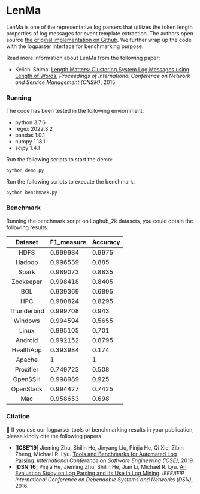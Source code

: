 # LenMa

LenMa is one of the representative log parsers that utilizes the token length properties of log messages for event template extraction. The authors open source [the original implementation on Github](https://github.com/keiichishima/templateminer). We further wrap up the code with the logparser interface for benchmarking purpose. 

Read more information about LenMa from the following paper:

+ Keiichi Shima. [Length Matters: Clustering System Log Messages using Length of Words](https://arxiv.org/pdf/1611.03213.pdf), *Proceedings of International Conference on Network and Service Management (CNSM)*, 2015.

### Running

The code has been tested in the following enviornment:
+ python 3.7.6
+ regex 2022.3.2
+ pandas 1.0.1
+ numpy 1.18.1
+ scipy 1.4.1

Run the following scripts to start the demo:

```
python demo.py
```

Run the following scripts to execute the benchmark:

```
python benchmark.py
```

### Benchmark

Running the benchmark script on Loghub_2k datasets, you could obtain the following results.

|   Dataset   | F1_measure | Accuracy |
|:-----------:|:------------|:----------|
|     HDFS    | 0.999984   | 0.9975   |
|    Hadoop   | 0.996539   | 0.885    |
|    Spark    | 0.989073   | 0.8835   |
|  Zookeeper  | 0.998418   | 0.8405   |
|     BGL     | 0.939369   | 0.6895   |
|     HPC     | 0.980824   | 0.8295   |
| Thunderbird | 0.999708   | 0.943    |
|   Windows   | 0.994594   | 0.5655   |
|    Linux    | 0.995105   | 0.701    |
|   Android   | 0.992152   | 0.8795   |
|  HealthApp  | 0.393984   | 0.174    |
|    Apache   | 1          | 1        |
|  Proxifier  | 0.749723   | 0.508    |
|   OpenSSH   | 0.998989   | 0.925    |
|  OpenStack  | 0.994427   | 0.7425   |
|     Mac     | 0.958653   | 0.698    |


### Citation

:telescope: If you use our logparser tools or benchmarking results in your publication, please kindly cite the following papers.

+ [**ICSE'19**] Jieming Zhu, Shilin He, Jinyang Liu, Pinjia He, Qi Xie, Zibin Zheng, Michael R. Lyu. [Tools and Benchmarks for Automated Log Parsing](https://arxiv.org/pdf/1811.03509.pdf). *International Conference on Software Engineering (ICSE)*, 2019.
+ [**DSN'16**] Pinjia He, Jieming Zhu, Shilin He, Jian Li, Michael R. Lyu. [An Evaluation Study on Log Parsing and Its Use in Log Mining](https://jiemingzhu.github.io/pub/pjhe_dsn2016.pdf). *IEEE/IFIP International Conference on Dependable Systems and Networks (DSN)*, 2016.
